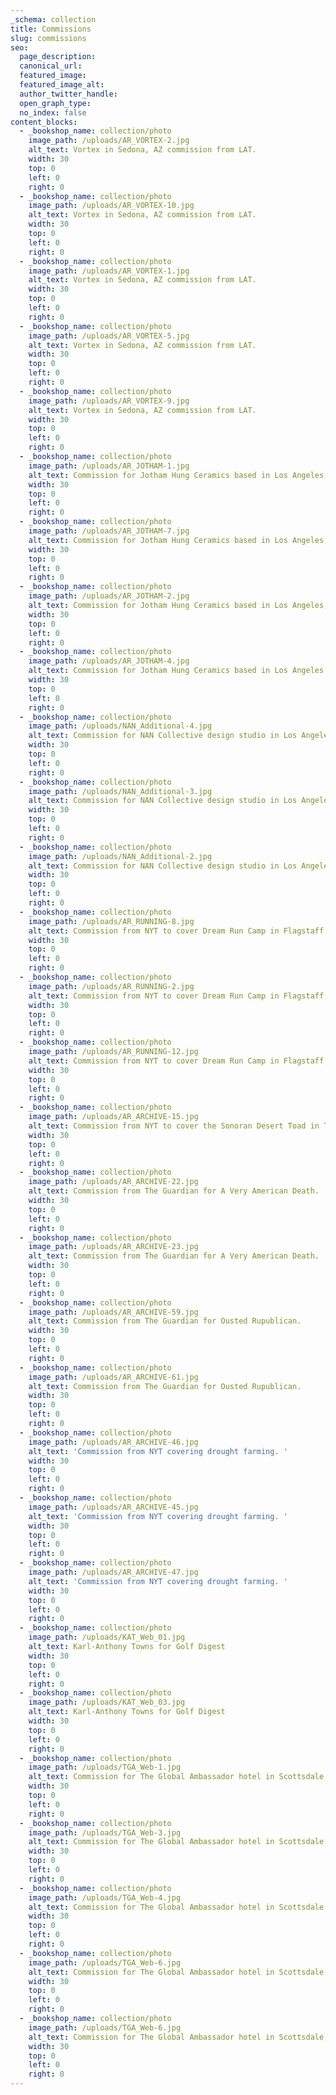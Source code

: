 ```yaml
---
_schema: collection
title: Commissions
slug: commissions
seo:
  page_description:
  canonical_url:
  featured_image:
  featured_image_alt:
  author_twitter_handle:
  open_graph_type:
  no_index: false
content_blocks:
  - _bookshop_name: collection/photo
    image_path: /uploads/AR_VORTEX-2.jpg
    alt_text: Vortex in Sedona, AZ commission from LAT.
    width: 30
    top: 0
    left: 0
    right: 0
  - _bookshop_name: collection/photo
    image_path: /uploads/AR_VORTEX-10.jpg
    alt_text: Vortex in Sedona, AZ commission from LAT.
    width: 30
    top: 0
    left: 0
    right: 0
  - _bookshop_name: collection/photo
    image_path: /uploads/AR_VORTEX-1.jpg
    alt_text: Vortex in Sedona, AZ commission from LAT.
    width: 30
    top: 0
    left: 0
    right: 0
  - _bookshop_name: collection/photo
    image_path: /uploads/AR_VORTEX-5.jpg
    alt_text: Vortex in Sedona, AZ commission from LAT.
    width: 30
    top: 0
    left: 0
    right: 0
  - _bookshop_name: collection/photo
    image_path: /uploads/AR_VORTEX-9.jpg
    alt_text: Vortex in Sedona, AZ commission from LAT.
    width: 30
    top: 0
    left: 0
    right: 0
  - _bookshop_name: collection/photo
    image_path: /uploads/AR_JOTHAM-1.jpg
    alt_text: Commission for Jotham Hung Ceramics based in Los Angeles, Ca.
    width: 30
    top: 0
    left: 0
    right: 0
  - _bookshop_name: collection/photo
    image_path: /uploads/AR_JOTHAM-7.jpg
    alt_text: Commission for Jotham Hung Ceramics based in Los Angeles, Ca.
    width: 30
    top: 0
    left: 0
    right: 0
  - _bookshop_name: collection/photo
    image_path: /uploads/AR_JOTHAM-2.jpg
    alt_text: Commission for Jotham Hung Ceramics based in Los Angeles, Ca.
    width: 30
    top: 0
    left: 0
    right: 0
  - _bookshop_name: collection/photo
    image_path: /uploads/AR_JOTHAM-4.jpg
    alt_text: Commission for Jotham Hung Ceramics based in Los Angeles, Ca.
    width: 30
    top: 0
    left: 0
    right: 0
  - _bookshop_name: collection/photo
    image_path: /uploads/NAN_Additional-4.jpg
    alt_text: Commission for NAN Collective design studio in Los Angeles, Ca.
    width: 30
    top: 0
    left: 0
    right: 0
  - _bookshop_name: collection/photo
    image_path: /uploads/NAN_Additional-3.jpg
    alt_text: Commission for NAN Collective design studio in Los Angeles, Ca.
    width: 30
    top: 0
    left: 0
    right: 0
  - _bookshop_name: collection/photo
    image_path: /uploads/NAN_Additional-2.jpg
    alt_text: Commission for NAN Collective design studio in Los Angeles, Ca.
    width: 30
    top: 0
    left: 0
    right: 0
  - _bookshop_name: collection/photo
    image_path: /uploads/AR_RUNNING-8.jpg
    alt_text: Commission from NYT to cover Dream Run Camp in Flagstaff, AZ.
    width: 30
    top: 0
    left: 0
    right: 0
  - _bookshop_name: collection/photo
    image_path: /uploads/AR_RUNNING-2.jpg
    alt_text: Commission from NYT to cover Dream Run Camp in Flagstaff, AZ.
    width: 30
    top: 0
    left: 0
    right: 0
  - _bookshop_name: collection/photo
    image_path: /uploads/AR_RUNNING-12.jpg
    alt_text: Commission from NYT to cover Dream Run Camp in Flagstaff, AZ.
    width: 30
    top: 0
    left: 0
    right: 0
  - _bookshop_name: collection/photo
    image_path: /uploads/AR_ARCHIVE-15.jpg
    alt_text: Commission from NYT to cover the Sonoran Desert Toad in Tucson, AZ.
    width: 30
    top: 0
    left: 0
    right: 0
  - _bookshop_name: collection/photo
    image_path: /uploads/AR_ARCHIVE-22.jpg
    alt_text: Commission from The Guardian for A Very American Death.
    width: 30
    top: 0
    left: 0
    right: 0
  - _bookshop_name: collection/photo
    image_path: /uploads/AR_ARCHIVE-23.jpg
    alt_text: Commission from The Guardian for A Very American Death.
    width: 30
    top: 0
    left: 0
    right: 0
  - _bookshop_name: collection/photo
    image_path: /uploads/AR_ARCHIVE-59.jpg
    alt_text: Commission from The Guardian for Ousted Rupublican.
    width: 30
    top: 0
    left: 0
    right: 0
  - _bookshop_name: collection/photo
    image_path: /uploads/AR_ARCHIVE-61.jpg
    alt_text: Commission from The Guardian for Ousted Rupublican.
    width: 30
    top: 0
    left: 0
    right: 0
  - _bookshop_name: collection/photo
    image_path: /uploads/AR_ARCHIVE-46.jpg
    alt_text: 'Commission from NYT covering drought farming. '
    width: 30
    top: 0
    left: 0
    right: 0
  - _bookshop_name: collection/photo
    image_path: /uploads/AR_ARCHIVE-45.jpg
    alt_text: 'Commission from NYT covering drought farming. '
    width: 30
    top: 0
    left: 0
    right: 0
  - _bookshop_name: collection/photo
    image_path: /uploads/AR_ARCHIVE-47.jpg
    alt_text: 'Commission from NYT covering drought farming. '
    width: 30
    top: 0
    left: 0
    right: 0
  - _bookshop_name: collection/photo
    image_path: /uploads/KAT_Web_01.jpg
    alt_text: Karl-Anthony Towns for Golf Digest
    width: 30
    top: 0
    left: 0
    right: 0
  - _bookshop_name: collection/photo
    image_path: /uploads/KAT_Web_03.jpg
    alt_text: Karl-Anthony Towns for Golf Digest
    width: 30
    top: 0
    left: 0
    right: 0
  - _bookshop_name: collection/photo
    image_path: /uploads/TGA_Web-1.jpg
    alt_text: Commission for The Global Ambassador hotel in Scottsdale, AZ.
    width: 30
    top: 0
    left: 0
    right: 0
  - _bookshop_name: collection/photo
    image_path: /uploads/TGA_Web-3.jpg
    alt_text: Commission for The Global Ambassador hotel in Scottsdale, AZ.
    width: 30
    top: 0
    left: 0
    right: 0
  - _bookshop_name: collection/photo
    image_path: /uploads/TGA_Web-4.jpg
    alt_text: Commission for The Global Ambassador hotel in Scottsdale, AZ.
    width: 30
    top: 0
    left: 0
    right: 0
  - _bookshop_name: collection/photo
    image_path: /uploads/TGA_Web-6.jpg
    alt_text: Commission for The Global Ambassador hotel in Scottsdale, AZ.
    width: 30
    top: 0
    left: 0
    right: 0
  - _bookshop_name: collection/photo
    image_path: /uploads/TGA_Web-6.jpg
    alt_text: Commission for The Global Ambassador hotel in Scottsdale, AZ.
    width: 30
    top: 0
    left: 0
    right: 0
---
```

